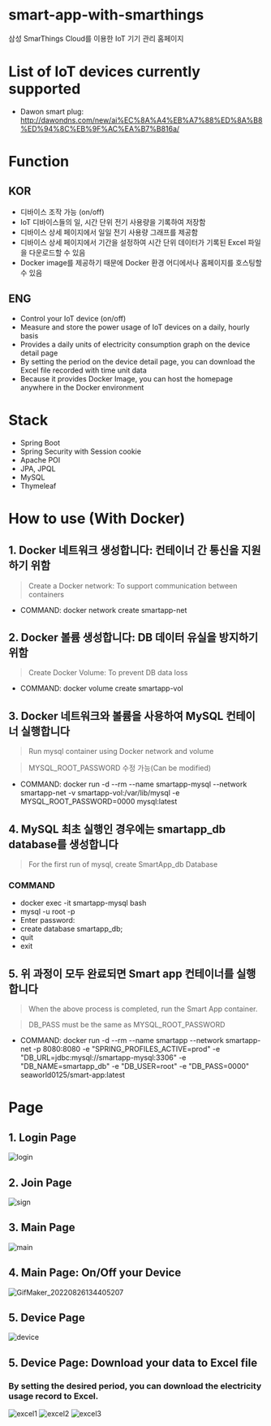 # smart-app-with-smarthings
삼성 SmarThings Cloud를 이용한 IoT 기기 관리 홈페이지

# List of IoT devices currently supported
- Dawon smart plug: http://dawondns.com/new/ai%EC%8A%A4%EB%A7%88%ED%8A%B8%ED%94%8C%EB%9F%AC%EA%B7%B816a/

# Function
## KOR
- 디바이스 조작 가능 (on/off)
- IoT 디바이스들의 일, 시간 단위 전기 사용량을 기록하여 저장함
- 디바이스 상세 페이지에서 일일 전기 사용량 그래프를 제공함
- 디바이스 상세 페이지에서 기간을 설정하여 시간 단위 데이터가 기록된 Excel 파일을 다운로드할 수 있음
- Docker image를 제공하기 때문에 Docker 환경 어디에서나 홈페이지를 호스팅할 수 있음

## ENG
- Control your IoT device (on/off)
- Measure and store the power usage of IoT devices on a daily, hourly basis
- Provides a daily units of electricity consumption graph on the device detail page
- By setting the period on the device detail page, you can download the Excel file recorded with time unit data
- Because it provides Docker Image, you can host the homepage anywhere in the Docker environment

# Stack
- Spring Boot
- Spring Security with Session cookie
- Apache POI
- JPA, JPQL
- MySQL
- Thymeleaf

# How to use (With Docker)
## 1. Docker 네트워크 생성합니다: 컨테이너 간 통신을 지원하기 위함
> Create a Docker network: To support communication between containers
- COMMAND: docker network create smartapp-net

## 2. Docker 볼륨 생성합니다: DB 데이터 유실을 방지하기 위함
> Create Docker Volume: To prevent DB data loss
- COMMAND: docker volume create smartapp-vol

## 3. Docker 네트워크와 볼륨을 사용하여 MySQL 컨테이너 실행합니다
> Run mysql container using Docker network and volume

> MYSQL_ROOT_PASSWORD 수정 가능(Can be modified)
- COMMAND: docker run -d --rm --name smartapp-mysql --network smartapp-net -v smartapp-vol:/var/lib/mysql -e MYSQL_ROOT_PASSWORD=0000 mysql:latest

## 4. MySQL 최초 실행인 경우에는 smartapp_db database를 생성합니다
> For the first run of mysql, create SmartApp_db Database
### COMMAND
- docker exec -it smartapp-mysql bash
- mysql -u root -p
- Enter password: <your root passwd>
- create database smartapp_db;
- quit
- exit

## 5. 위 과정이 모두 완료되면 Smart app 컨테이너를 실행합니다
> When the above process is completed, run the Smart App container.

> DB_PASS must be the same as MYSQL_ROOT_PASSWORD
- COMMAND: docker run -d --rm --name smartapp --network smartapp-net -p 8080:8080 -e "SPRING_PROFILES_ACTIVE=prod" -e "DB_URL=jdbc:mysql://smartapp-mysql:3306" -e "DB_NAME=smartapp_db" -e "DB_USER=root" -e "DB_PASS=0000" seaworld0125/smart-app:latest


# Page
## 1. Login Page
![login](https://user-images.githubusercontent.com/75168305/186823881-e29931e1-7e0d-462f-8f8e-ab2d9b7200a3.JPG)

## 2. Join Page
![sign](https://user-images.githubusercontent.com/75168305/186823958-27bc9822-331c-44ef-9cde-b90895a60987.JPG)

## 3. Main Page
![main](https://user-images.githubusercontent.com/75168305/186823903-b49186e0-e07c-478e-b9df-1175045c720d.JPG)

## 4. Main Page: On/Off your Device
![GifMaker_20220826134405207](https://user-images.githubusercontent.com/75168305/186824011-10be777b-401f-4314-9c42-ab61f24aeb4e.gif)

## 5. Device Page
![device](https://user-images.githubusercontent.com/75168305/186824094-53e321a7-4b1d-4713-8347-f40c9f4ccfbc.JPG)

## 5. Device Page: Download your data to Excel file
### By setting the desired period, you can download the electricity usage record to Excel.
![excel1](https://user-images.githubusercontent.com/75168305/186824748-6a5c844e-a657-4280-bfe7-4e341f04f4c9.JPG)
![excel2](https://user-images.githubusercontent.com/75168305/186824753-9fb23292-7103-42e6-a50a-f2b35781fa1d.png)
![excel3](https://user-images.githubusercontent.com/75168305/186824764-b9732b57-6ae7-4703-b427-85ce2badb3e7.png)
